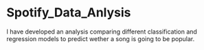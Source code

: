 # Spotify_Data_Anlysis
I have developed an analysis comparing different classification and regression models to predict wether a song is going to be popular.
